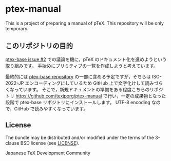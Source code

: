 # ptex-manual

This is a project of preparing a manual of pTeX.
This repository will be only temporary.

## このリポジトリの目的

[ptex-base issue #2](https://github.com/texjporg/ptex-base/issues/2)
での議論を機に，pTeX のドキュメント化を進めようという取り組みです。
手始めにプリミティブの一覧を作成しようと考えています。

最終的には
[ptex-base repository](https://github.com/texjporg/ptex-base)
の一部に含める予定ですが，そちらは ISO-2022-JP エンコーディングにしているため
GitHub 上で文字化けして読みづらくなっています。
そこで，新規ドキュメントの準備をある程度こちらのリポジトリ
https://github.com/texjporg/ptex-manual
で行い，一定の成果物となった段階で ptex-base リポジトリにインストールします。
UTF-8 encoding なので，GitHub で読みやすくなっています。

## License

The bundle may be distributed and/or modified under the terms of
the 3-clause BSD license (see [LICENSE](./LICENSE)).

Japanese TeX Development Community
